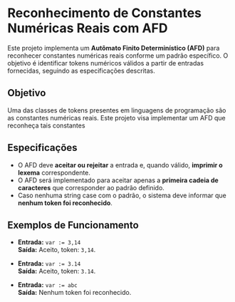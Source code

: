 # Reconhecimento de Constantes Numéricas Reais com AFD

Este projeto implementa um **Autômato Finito Determinístico (AFD)** para reconhecer constantes numéricas reais conforme um padrão específico. O objetivo é identificar tokens numéricos válidos a partir de entradas fornecidas, seguindo as especificações descritas.

## Objetivo

Uma das classes de tokens presentes em linguagens de programação são as constantes numéricas reais. Este projeto visa implementar um AFD que reconheça tais constantes

## Especificações

- O AFD deve **aceitar ou rejeitar** a entrada e, quando válido, **imprimir o lexema** correspondente.
- O AFD será implementado para aceitar apenas a **primeira cadeia de caracteres** que corresponder ao padrão definido.
- Caso nenhuma string case com o padrão, o sistema deve informar que **nenhum token foi reconhecido**.

## Exemplos de Funcionamento

- **Entrada:** `var := 3,14`  
  **Saída:** Aceito, token: `3,14`.

- **Entrada:** `var := 3.14`  
  **Saída:** Aceito, token: `3.14`.

- **Entrada:** `var := abc`  
  **Saída:** Nenhum token foi reconhecido.

